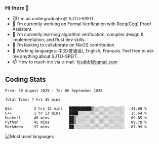 ### Hi there 👋

<!--
**definfo/definfo** is a ✨ _special_ ✨ repository because its `README.md` (this file) appears on your GitHub profile.

Here are some ideas to get you started:

- 🔭 I’m currently working on ...
- 🌱 I’m currently learning ...
- 👯 I’m looking to collaborate on ...
- 🤔 I’m looking for help with ...
- 💬 Ask me about ...
- 📫 How to reach me: ...
- 😄 Pronouns: ...
- ⚡ Fun fact: ...
-->

- 😼 I'm an undergraduate @ SJTU-SPEIT.
- 🔭 I'm currently working on Formal Verification with Rocq(Coq) Proof Assistant.
- 🌱 I'm currently learning algorithm verification, compiler design & implementation, and Rust dev skills.
- 👯 I'm looking to collaborate on NixOS contribution.
- 💬 Working languages: 中文(普通话), English, Français. Feel free to ask me anything about SJTU-SPEIT.
- 📫 How to reach me via e-mail: hjsdbb1@gmail.com

## Coding Stats

<!--START_SECTION:waka-->

```txt
From: 30 August 2025 - To: 06 September 2025

Total Time: 7 hrs 45 mins

Nix          3 hrs 15 mins   ██████████▒░░░░░░░░░░░░░░   41.69 %
C++          1 hr 13 mins    ████░░░░░░░░░░░░░░░░░░░░░   15.64 %
Haskell      46 mins         ██▒░░░░░░░░░░░░░░░░░░░░░░   09.85 %
Python       45 mins         ██▒░░░░░░░░░░░░░░░░░░░░░░   09.78 %
Markdown     37 mins         ██░░░░░░░░░░░░░░░░░░░░░░░   07.99 %
```

<!--END_SECTION:waka-->

![Most used languages](https://github-readme-stats.vercel.app/api/top-langs/?username=definfo&layout=donut&theme=dracula&exclude_repo=xv6-labs-2023)
